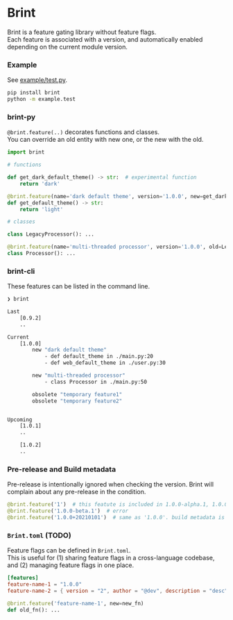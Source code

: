 # Brint

Brint is a feature gating library without feature flags.  
Each feature is associated with a version, and automatically enabled depending on the current module version.

### Example
See [example/test.py](https://github.com/elbaro/brint/blob/main/example/test.py).

```sh
pip install brint
python -m example.test
```

### brint-py

`@brint.feature(..)` decorates functions and classes.  
You can override an old entity with new one, or the new with the old.


```py
import brint

# functions

def get_dark_default_theme() -> str:  # experimental function
    return 'dark'

@brint.feature(name='dark default theme', version='1.0.0', new=get_dark_default_theme)
def get_default_theme() -> str:
    return 'light'

# classes

class LegacyProcessor(): ...

@brint.feature(name='multi-threaded processor', version='1.0.0', old=LegacyProcessor)
class Processor(): ...
```

### brint-cli

These features can be listed in the command line.

```sh
❯ brint

Last
    [0.9.2]
    ..

Current
    [1.0.0]
        new "dark default theme"
            - def default_theme in ./main.py:20
            - def web_default_theme in ./user.py:30

        new "multi-threaded processor"
            - class Processor in ./main.py:50

        obsolete "temporary feature1"
        obsolete "temporary feature2"


Upcoming
    [1.0.1]
    ..

    [1.0.2]
    ..
```

### Pre-release and Build metadata
Pre-release is intentionally ignored when checking the version.
Brint will complain about any pre-release in the condition.

```py
@brint.feature('1')  # this featute is included in 1.0.0-alpha.1, 1.0.0-beta, 1.0.0
@brint.feature('1.0.0-beta.1')  # error
@brint.feature('1.0.0+20210101')  # same as '1.0.0'. build metadata is ignored
```

### `Brint.toml` (TODO)

Feature flags can be defined in `Brint.toml`.  
This is useful for (1) sharing feature flags in a cross-language codebase, and (2) managing feature flags in one place.


```toml
[features]
feature-name-1 = "1.0.0"
feature-name-2 = { version = "2", author = "@dev", description = "desc" }
```

```py
@brint.feature('feature-name-1', new=new_fn)
def old_fn(): ...
```
